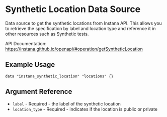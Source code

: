 # Synthetic Location Data Source

Data source to get the synthetic locations from Instana API. This allows you to retrieve the specification
by label and location type and reference it in other resources such as Synthetic tests.

API Documentation: <https://instana.github.io/openapi/#operation/getSyntheticLocation>

## Example Usage

```hcl
data "instana_synthetic_location" "locations" {}
```

## Argument Reference

* `label` - Required - the label of the synthetic location
* `location_type` - Required - indicates if the location is public or private

